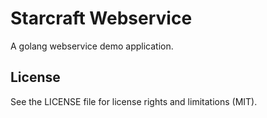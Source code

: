 # Starcraft Webservice

A golang webservice demo application.

License
----

See the LICENSE file for license rights and limitations (MIT).
